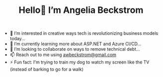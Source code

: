 <div class="markdown-heading" dir="auto"><h1 align="center" class="heading element" dir="auto">Hello👋 I’m Angelia Beckstrom </h1>
<a id="user-content-hello-im-angelia-beckstrom" class="anchor" aria-label="permalink: Hello👋I'm Angelia Beckstrom" href="#hello--im-angelia-beckstrom">
 <svg class="octicon octicon-link" viewbox="0 0 16 16" verion="1.1" width="16" height="16" aria hidden="true"></svg> 
</a>
</div>

- 👀 I’m interested in creative ways tech is revolutionizing business models today...
- 🌱 I’m currently learning more about ASP.NET and Azure CI/CD...
- 💞️ I’m looking to collaborate on ways to remove technical debt...
- 📫 Reach out to me using awbeckstrom@gmail.com
- ⚡ Fun fact: I'm trying to train my dog to watch my screen like the TV (instead of barking to go for a walk)

<!---
AWBeckstrom/AWBeckstrom is a ✨ special ✨ repository because its `README.md` (this file) appears on your GitHub profile.
You can click the Preview link to take a look at your changes.
--->
